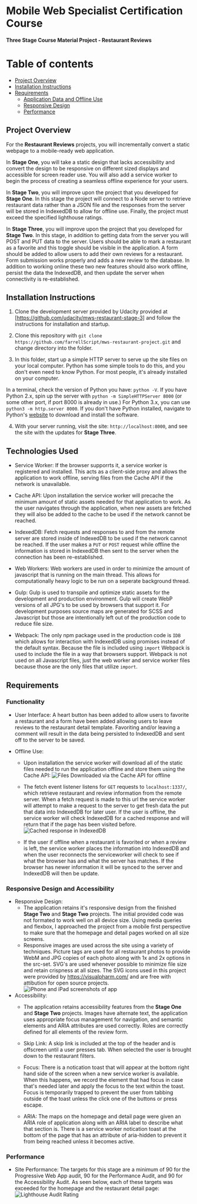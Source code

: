 
# Mobile Web Specialist Certification Course

#### Three Stage Course Material Project - Restaurant Reviews

# Table of contents
*  [Project Overview](#project-overview)
*  [Installation Instructions](#installation-instructions)
*  [Requirements](#requirements)
	*  [Application Data and Offline Use](#application-data-and-offline-use)
	*  [Responsive Design](#responsive-design)
	*  [Performance](#performance)

## Project Overview

For the **Restaurant Reviews** projects, you will incrementally convert a static webpage to a mobile-ready web application. 

In **Stage One**, you will take a static design that lacks accessibility and convert the design to be responsive on different sized displays and accessible for screen reader use. You will also add a service worker to begin the process of creating a seamless offline experience for your users.

In **Stage Two**, you will improve upon the project that you developed for **Stage One**. In this stage the project will connect to a Node server to retrieve restaurant data rather than a JSON file and the responses from the server will be stored in IndexedDB to allow for offline use. Finally, the project must exceed the specified lighthouse ratings.

In **Stage Three**, you will improve upon the project that you developed for **Stage Two**. In this stage, in addition to getting data from the server you will POST and PUT data to the server. Users should be able to mark a restaurant as a favorite and this toggle should be visible in the application. A form should be added to allow users to add their own reviews for a restaurant. Form submission works properly and adds a new review to the database. In addition to working online these two new features should also work offline, persist the data the IndexedDB, and then update the server when connectivity is re-established.

## Installation Instructions

1. Clone the development server provided by Udacity provided at [https://github.com/udacity/mws-restaurant-stage-3] and follow the instructions for installation and startup.

2. Clone this repository with `git clone https://github.com/farrellScript/mws-restaurant-project.git` and change directory into the folder.

3. In this folder, start up a simple HTTP server to serve up the site files on your local computer. Python has some simple tools to do this, and you don't even need to know Python. For most people, it's already installed on your computer.

In a terminal, check the version of Python you have: `python -V`. If you have Python 2.x, spin up the server with `python -m SimpleHTTPServer 8000` (or some other port, if port 8000 is already in use.) For Python 3.x, you can use `python3 -m http.server 8000`. If you don't have Python installed, navigate to Python's [website](https://www.python.org/) to download and install the software.

4. With your server running, visit the site: `http://localhost:8000`, and see the site with the updates for **Stage Three**.

## Technologies Used

* Service Worker: If the browser supporrts it, a service worker is registered and installed. This acts as a client-side proxy and allows the application to work offline, serving files from the Cache API if the network is unavailable.

* Cache API: Upon installation the service worker will precache the minimum amount of static assets needed for that application to work. As the user navigates through the application, when new assets are fetched they will also be added to the cache to be used if the network cannot be reached.

* IndexedDB: Fetch requests and responses to and from the remote server are stored inside of IndexedDB to be used if the network cannot be reached. If the user makes a `PUT` or `POST` request while offline the information is stored in IndexedDB then sent to the server when the connection has been re-established.

* Web Workers: Web workers are used in order to minimize the amount of javascript that is running on the main thread. This allows for computationally heavy logic to be run on a seperate background thread.

* Gulp: Gulp is used to transpile and optimize static assets for the development and production environment. Gulp will create WebP versions of all JPG's to be used by browsers that support it. For development purposes source maps are generated for SCSS and Javascript but those are intentionally left out of the production code to reduce file size.

* Webpack: The only npm package used in the production code is `IDB` which allows for interaction with IndexedDB using promises instead of the default syntax. Because the file is included using `import` Webpack is used to include the file in a way that browsers support. Webpack is not used on all Javascript files, just the web worker and service worker files because those are the only files that utilize `import`. 


## Requirements

### Functionality

* User Interface: A heart button has been added to allow users to favorite a restaurant and a form have been added allowing users to leave reviews to the restaurant detail template. Favoriting and/or leaving a comment will result in the data being persisted to IndexedDB and sent off to the server to be saved.

* Offline Use:
	* Upon installation the service worker will download all of the static files needed to run the application offline and store them using the Cache API: 
	![Files Downloaded via the Cache API for offline](./src/img/cacheapi.jpg)

	* The fetch event listener listens for `GET` requests to `localhost:1337/`, which  retrieve restaurant and review information from the remote server. When a fetch request is made to this url the service worker will attempt to make a request to the server to get fresh data the put that data into IndexedDB for later user. If the user is offline, the service worker will check IndexedDB for a cached response and will return that if the page has been visited before.
	![Cached response in IndexedDB](./src/img/indexeddb.jpg)

	* If the user if offline when a restaurant is favorited or when a review is left, the service worker places the information into IndexedDB and when the user reconnects the serviceworker will check to see if what the browser has and what the server has matches. If the browser has newer information it will be synced to the server and IndexedDB will then be update. 

### Responsive Design and Accessibility

* Responsive Design: 
	* The application retains it's responsive design from the finished **Stage Two** and **Stage Two** projects. The initial provided code was not formated to work well on all device size. Using media queries and flexbox, I approached the project from a mobile first perspective to make sure that the homepage and detail pages worked on all size screens.
	* Responsive images are used across the site using a variety of techniques. Picture tags are used for all restaurant photos to provide WebM and JPG copies of each photo along with 1x and 2x options in the src-set. SVG's are used whenever possible to minimize file size and retain crispness at all sizes. The SVG icons used in this project were provided by https://visualpharm.com/ and are free with attibution for open source projects.
	![iPhone and iPad screenshots of app](./src/img/phoneandtablet.jpg)
* Accessibility:
	* The application retains accessibility features from the **Stage One** and **Stage Two** projects. Images have alternate text, the application uses appropriate focus management for navigation, and semantic elements and ARIA attributes are used correctly. Roles are correctly defined for all elements of the review form.

	* Skip Link: A skip link is included at the top of the header and is offscreen until a user presses tab. When selected the user is brought down to the restaurant filters.

	* Focus: There is a notication toast that will appear at the bottom right hand side of the screen when a new service worker is available. When this happens, we record the element that had focus in case that's needed later and apply the focus to the text within the toast. Focus is temporarily trapped to prevent the user from tabbing outside of the toast unless the click one of the buttons or press escape.

	* ARIA: The maps on the homepage and detail page were given an ARIA role of application along with an ARIA label to describe what that section is. There is a service worker notication toast at the bottom of the page that has an attribute of aria-hidden to prevent it from being reached unless it becomes active.

### Performance

* Site Performance: The targets for this stage are a minimum of 90 for the Progressive Web App audit, 90 for the Performance Audit, and 90 for the Accessibility Audit. As seen below, each of these targets was exceeded for the homepage and the restaurant detail page:
	![Lighthouse Audit Rating ](./src/img/ligthouserating.jpg)